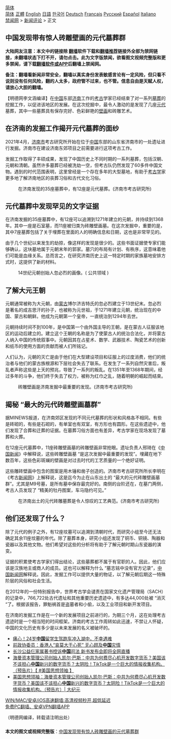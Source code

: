  <!-- 面包屑导航 --> <div class="breadcrumb"><!-- GTranslate: https://gtranslate.io/ -->  <div class="switcher notranslate">  <div class="selected">  <a href="#" onclick="return false;"> 简体</a>  </div>  <div class="option">  <a href="https://www.bannedbook.org" onclick="doGTranslate('zh-CN|zh-CN');jQuery('div.switcher div.selected a').html(jQuery(this).html());return false;" title="简体中文" class="nturl selected"> 简体</a>  <a href="https://www.bannedbook.org/zh-tw/" onclick="doGTranslate('zh-CN|zh-TW');jQuery('div.switcher div.selected a').html(jQuery(this).html());return false;" title="繁體中文" class="nturl"> 正體</a>  <a href="https://www.bannedbook.org/en/" onclick="doGTranslate('zh-CN|en');jQuery('div.switcher div.selected a').html(jQuery(this).html());return false;" title="English" class="nturl"> English</a>  <a href="https://www.bannedbook.org/ja/" onclick="doGTranslate('zh-CN|ja');jQuery('div.switcher div.selected a').html(jQuery(this).html());return false;" title="日本語" class="nturl"> 日語</a>  <a href="https://www.bannedbook.org/ko/" onclick="doGTranslate('zh-CN|ko');jQuery('div.switcher div.selected a').html(jQuery(this).html());return false;" title="한국어" class="nturl"> 한국어</a>  <a href="https://www.bannedbook.org/de/" onclick="doGTranslate('zh-CN|de');jQuery('div.switcher div.selected a').html(jQuery(this).html());return false;" title="Deutsch" class="nturl"> Deutsch</a>  <a href="https://www.bannedbook.org/fr/" onclick="doGTranslate('zh-CN|fr');jQuery('div.switcher div.selected a').html(jQuery(this).html());return false;" title="Français" class="nturl"> Français</a>  <a href="https://www.bannedbook.org/ru/" onclick="doGTranslate('zh-CN|ru');jQuery('div.switcher div.selected a').html(jQuery(this).html());return false;" title="Русский" class="nturl"> Русский</a>  <a href="https://www.bannedbook.org/es/" onclick="doGTranslate('zh-CN|es');jQuery('div.switcher div.selected a').html(jQuery(this).html());return false;" title="Español" class="nturl"> Español</a>  <a href="https://www.bannedbook.org/it/" onclick="doGTranslate('zh-CN|it');jQuery('div.switcher div.selected a').html(jQuery(this).html());return false;" title="Italiano" class="nturl"> Italiano</a>  </div>  </div>      <div class='breadcrumb-sub'><!-- Breadcrumb NavXT 6.3.0 --> <a href="https://www.bannedbook.org/" class="home">禁闻网</a> &gt; <a href="https://www.bannedbook.org/bnews/comments/" class="category">新闻评论</a> &gt; 正文</div></div><h2>中国发现带有惊人砖雕壁画的元代墓葬群</h2> <p class="notice"><b>大陆网友注意：本文中的链接除 <a href="https://github.com/bannedbook/fanqiang" >翻墙</a>软件下载和<a href="https://github.com/killgcd/justmysocks/blob/master/README.md">翻墙推荐</a>链接外全部为禁网链接，未翻墙状态下打不开，请勿点击。此为文字版禁闻，欲看图文视频完整版和更多禁闻，请下载<a href="https://github.com/bannedbook/fanqiang">翻墙软件或APP</a>后翻墙上禁闻网。</p><p>备注：翻墙看新闻非常安全，翻墙以真实身份发表敏感言论有一定风险，但只看不说则没有任何风险，翻的人太多，政府管不过来，也不管。信息自由是天赋人权，请放心大胆的翻墙。</b></p>  <div class="entry"> <p>              <a href="https://i2.wp.com/upload-images-bucket-v64rleca837do.s3.eu-west-1.amazonaws.com/wp-content/uploads/2021/07/22032110/Yuan-Dynasty-Tombs_%E5%89%AF%E6%9C%AC.jpg?fit=860%2C484&#038;ssl=1" data-caption=""></a>                            </p> <p>【明德网李文涵编译】在<span class='wp_keywordlink_affiliate'><a href="https://www.bannedbook.org/" title="中国" target="_blank">中国</a></span>东部<a href="https://www.bannedbook.org/bnews/tag/%e6%b5%8e%e5%8d%97/" class="st_tag internal_tag" rel="tag" title="标签 济南 下的日志">济南</a>工作的<a href="https://www.bannedbook.org/bnews/tag/%e8%80%83%e5%8f%a4/" class="st_tag internal_tag" rel="tag" title="标签 考古 下的日志">考古</a>学家已经结束了对一系列<a href="https://www.bannedbook.org/bnews/tag/%e5%a2%93%e8%91%ac/" class="st_tag internal_tag" rel="tag" title="标签 墓葬 下的日志">墓葬</a>的挖掘工作，以促进该地区的发展。在这次挖掘中，最令人激动的是发现了几座<a href="https://www.bannedbook.org/bnews/tag/%e5%85%83%e4%bb%a3/" class="st_tag internal_tag" rel="tag" title="标签 元代 下的日志">元代</a>墓葬，其中一些墓葬具有保存完好、色彩鲜艳的<a href="https://www.bannedbook.org/bnews/tag/%e5%a3%81%e7%94%bb/" class="st_tag internal_tag" rel="tag" title="标签 壁画 下的日志">壁画</a>和砖雕艺术。</p> <h2><strong>在济南的发掘工作揭开元代墓葬的面纱</strong></h2> <p>2021年4月，<a href="https://www.bannedbook.org/bnews/tag/%E6%B5%8E%E5%8D%97%E5%B8%82/" class="st_tag internal_tag" rel="tag" title="标签 济南市 下的日志">济南市</a>考古研究所开始在位于<a href="https://www.bannedbook.org/bnews/tag/%E4%B8%AD%E5%9B%BD/" class="st_tag internal_tag" rel="tag" title="标签 中国 下的日志">中国</a>东部的山东省济南市的一处遗址进行发掘。济南市在建设济南东郊项目之前需要进行这项考古工作。</p> <p>发掘工作取得了丰硕成果，发现了中国历史上不同时期的一系列墓葬，包括汉朝、元朝和清朝。虽然许多墓葬已经被洗劫一空，但考古队仍然发现了60多件中国文物。遇到的时代范围表明，这里曾经是一个存在多年的大型墓地，有助于<a href="https://www.bannedbook.org/bnews/tag/%E8%80%83%E5%8F%A4%E5%AD%A6/" class="st_tag internal_tag" rel="tag" title="标签 考古学 下的日志">考古学</a>家更多地了解济南地区的丧葬习俗和古代文化习俗。</p>  <figure id="attachment_49649" aria-describedby="caption-attachment-49649" style="width: 777px" class="wp-caption alignnone"><figcaption id="caption-attachment-49649" class="wp-caption-text">在济南发现的35座墓葬中，有12座是元代墓葬。(济南市考古研究所)</figcaption></figure> <h2><strong>元代墓葬中发现罕见的文字证据</strong></h2> <p>在济南发掘的35座墓葬中，有12座可以追溯到1271年建立的元朝，并持续到1368年。其中一座是石室墓，而11座被归类为砖雕壁画墓。在这次发掘中，重要的是，其中7座墓葬包括了关于埋葬在里面的人的明确信息和日期，这也是非常罕见的。</p> <p>由于几个世纪以来发生的劫掠，像这样的发现是很少的。这些书面证据使专家们能够确认，这块墓地属于元朝末年的郭家。墓穴的布局有计划、有秩序，这意味着他们可能是血缘关系。总而言之，在研究济南历史上这一特定时期的家族墓地安排方式时，这提供了新的材料。</p> <figure id="attachment_49651" aria-describedby="caption-attachment-49651" style="width: 770px" class="wp-caption alignnone"><figcaption id="caption-attachment-49651" class="wp-caption-text">14世纪元朝创始人忽必烈的画像。( 公共领域 )</figcaption></figure> <h2><strong>了解大元王朝</strong></h2> <p>元朝通常被称为大元朝，由<a href="https://www.bannedbook.org/bnews/tag/%e8%92%99%e5%8f%a4/" class="st_tag internal_tag" rel="tag" title="标签 蒙古 下的日志">蒙古</a>博尔济吉特氏的忽必烈建立于13世纪末。忽必烈是著名的成吉思汗的孙子，也被称为元世祖，于1271年建立元朝，统治现在的中国、蒙古和朝鲜。他成为元朝第一个皇帝，一直统治到1294年去世。</p> <p>元朝持续时间不到100年，是中国第一个由外国主导的王朝，是在蒙古人征服该地区的运动后建立的。建立这个王朝的名称是为了使蒙古人的统治合法化，并将蒙古人纳入中国的传统叙事中。元朝因其在占星术、数学、武器技术、陶瓷艺术的创新和纸币的使用方面的贡献而被人们所铭记。</p>  <p>人们认为，元朝的灭亡是由于他们在大型建设项目和征服上的过度消费，他们的统治者与他们的蒙古族根源和下层社会失去了联系。在发生了一系列自然灾害后，叛乱者声称这些是上天的预兆，导致了一系列的叛乱。在1351年至1368年期间，经过多年的斗争，他们终于失去了权力，被称为红巾之乱，随着明朝的崛起而结束。</p> <figure id="attachment_49652" aria-describedby="caption-attachment-49652" style="width: 709px" class="wp-caption alignnone"><figcaption id="caption-attachment-49652" class="wp-caption-text">砖雕壁画是济南发掘中最重要的发现。(济南市考古研究所)</figcaption></figure> <h2><strong>揭秘 &#8220;最大的元代砖雕壁画墓群&#8221;</strong></h2> <p>据MINEWS报道，在济南郊区发现的不同元代墓葬的形状和风格各不相同。有些是砖砌的，有些是石砌的，有单室也有双室，有方形也有圆形。在这些遗迹中，他们发现了合葬和迁葬的证据。在墓葬习俗方面也有差异，考古学家在现场发现了墓葬和火葬。</p> <p>在12座元代墓葬中，11座砖雕壁画墓的砖雕壁画非常抢眼。遗址负责人邢琦在《<span class='wp_keywordlink_affiliate'><a href="https://www.bannedbook.org/bnews/cnnews/" title="中国新闻">中国新闻</a></span>》中解释说，这些砖雕壁画墓 &#8220;是这次发掘中最重要的发现&#8221;。埋藏在地下数百年，这些色彩斑斓的壁画是对过去时代的工艺质量的一个绝好证明。</p> <p>这些雕砖壁画中包含的图案是用木锤和凿子创造的。济南市考古研究所所长李明在《考古<span class='wp_keywordlink_affiliate'><a href="https://www.bannedbook.org/" title="新闻网">新闻网</a></span>》上解释说，这是迄今为止在山东出土的 &#8220;最大的元代砖雕壁画墓群&#8221;。尤其是M9号墓，是所有墓中保存最完好的。南侧的台阶还在，在墓门两侧，考古人员发现了 &#8220;精美的牡丹图案，车马隐约可见。&#8221;</p>  <figure id="attachment_49653" aria-describedby="caption-attachment-49653" style="width: 758px" class="wp-caption alignnone"><figcaption id="caption-attachment-49653" class="wp-caption-text">在济南出土的元代砖雕墓葬是令人惊叹的工艺典范。(济南市考古研究所)</figcaption></figure> <h2><strong>他们还发现了什么？</strong></h2> <p>除了元代的例子之外，有12座坟墓可以追溯到清朝时代，而研究小组至今还无法确定其余11座坟墓的年代。除了墓葬本身，研究小组还发现了铜币、铜镜、陶器和瓷器以及其他文物。他们希望对这些的分析将有助于了解元朝时期山东瓷器的演变。</p> <p>证据的积累使考古学家们得出结论，这些墓葬都不属于有官职的人。因此，他们应该是汉族地主或商人的成员。这也可以解释为什么 &#8220;墓志铭中没有官方记录&#8221;，<span class='wp_keywordlink_affiliate'><a href="https://www.bannedbook.org/" title="中国新闻网">中国新闻网</a></span>解释说。因此，发掘工作可以提供大量的物证，以了解元朝后期这一特殊阶层的风俗和社会生活。</p> <p>在2012年的一份特别报告中，世界考古学会谴责在国家文化遗产管理局（SACH）的记录中，766,722处古代遗址和其他重要历史遗迹中，有多达44,000处被 &#8220;消灭 &#8220;了。根据该报告，罪魁祸首是盗墓者和小偷，以及工业项目和新开发项目。</p> <p>在济南的发掘工作是在一个新的发展项目之前进行的，为期三个月，这在处理考古遗迹时是一个相当短的时间框架。济南的考古工作周转如此迅速，不禁让人怀疑，中国的文化历史有多少是以未来发展的名义被破坏的。</p>  <ul class='op-related-articles' title='相关阅读'> <li><a href='https://www.bannedbook.org/bnews/cnnews/20210722/1591918.html' target='_blank'>痛心！24岁<b>中国</b>留学生驾跑车冲入湖中，不幸遇难</a></li> <li><a href='https://www.bannedbook.org/bnews/baitai/20210722/1591902.html' target='_blank'>前政协委员：香港人“哀莫大于心死” 无心顾及<b>中国</b>灾情</a></li> <li><a href='https://www.bannedbook.org/bnews/renquan/20210722/1591841.html' target='_blank'>长沙公益仨家属著书控诉<b>中国</b>司法 新书发布会即将全网直播</a></li> <li><a href='https://www.bannedbook.org/bnews/bannedvideo/20210722/1591812.html' target='_blank'>海曼资本管理公司创始人凯尔‧巴斯：中共为何费尽心机开发数字货币？美国该不该担心<b>中国</b>新兴的数字货币？太阴险！TikTok是一个巨大的情报收集机构。（预告片）【 #美国思想领袖 】</a></li> <li><a href='https://www.bannedbook.org/bnews/cbnews/20210722/1591810.html' target='_blank'>美国思想领袖：海曼资本管理公司创始人凯尔‧巴斯：中共为何费尽心机开发数字货币？美国该不该担心<b>中国</b>新兴的数字货币？太阴险！TikTok是一个巨大的情报收集机构。（预告片）| 大纪元</a></li> </ul> <p class="texttj"> <a href="https://github.com/bannedbook/fanqiang/wiki/V2ray%E6%9C%BA%E5%9C%BA" target="_blank">WIN/MAC/安卓/iOS高速翻墙:高清视频秒开,超低延迟</a><br/> <a href="https://github.com/bannedbook/fanqiang/wiki/%E7%A6%81%E9%97%BB%E7%BD%91%E5%AE%89%E5%8D%93%E7%BF%BB%E5%A2%99%E6%96%B0%E9%97%BBAPP" target="_blank">免费PC翻墙、安卓VPN翻墙APP</a></p><p>（明德网编译，转载请注明出处）</p><a name='sharetosocial'></a>  <div style="margin-bottom:5px;padding-bottom:5px;clear:both"> <div id="archive-pix-1" class="banner-ads"> <!-- AuctionX Display platform tag START --> <div id="26318x728x90x621x_ADSLOT2" clicktrack="%%CLICK_URL_ESC%%"></div> <!-- AuctionX Display platform tag END --> </div> <div id="archive-pix-2" class="banner-ads"> <!-- AuctionX Display platform tag START --> <div id="26315x300x250x621x_ADSLOT2" clicktrack="%%CLICK_URL_ESC%%"></div> <!-- AuctionX Display platform tag END --> </div> </div>  <div id="archive-pix-1" class="banner-ads"> <!-- AuctionX Display platform tag START --> <div id="26318x728x90x621x_ADSLOT3" clicktrack="%%CLICK_URL_ESC%%"></div> <!-- AuctionX Display platform tag END --> </div> <div><b>本文的图文或视频完整版</b>：<a href='https://www.bannedbook.org/bnews/comments/20210722/1591939.html'>中国发现带有惊人砖雕壁画的元代墓葬群</a></div>  </div><!--END ENTRY--> 